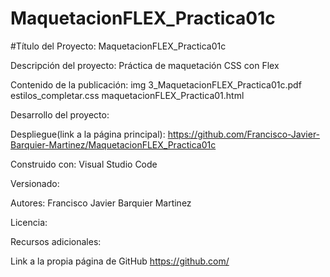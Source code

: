 # MaquetacionFLEX_Practica01c
#Título del Proyecto: 
  MaquetacionFLEX_Practica01c
  
Descripción del proyecto: 
  Práctica de maquetación CSS con Flex
  
Contenido de la publicación:
  img
  3_MaquetacionFLEX_Practica01c.pdf
  estilos_completar.css
  maquetacionFLEX_Practica01.html
  
Desarrollo del proyecto:
  

Despliegue(link a la página principal):
  https://github.com/Francisco-Javier-Barquier-Martinez/MaquetacionFLEX_Practica01c

Construido con:
  Visual Studio Code

Versionado:
  

Autores:
  Francisco Javier Barquier Martinez
  
Licencia:
  

Recursos adicionales:

Link a la propia página de GitHub
  https://github.com/

